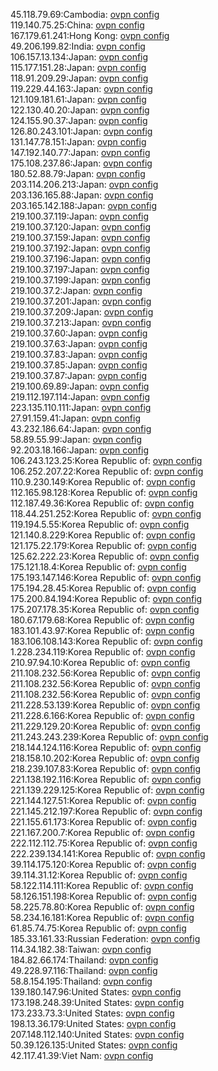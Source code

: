 45.118.79.69:Cambodia: [ovpn config](vpn/45_118_79_69.ovpn)  
119.140.75.25:China: [ovpn config](vpn/119_140_75_25.ovpn)  
167.179.61.241:Hong Kong: [ovpn config](vpn/167_179_61_241.ovpn)  
49.206.199.82:India: [ovpn config](vpn/49_206_199_82.ovpn)  
106.157.13.134:Japan: [ovpn config](vpn/106_157_13_134.ovpn)  
115.177.151.28:Japan: [ovpn config](vpn/115_177_151_28.ovpn)  
118.91.209.29:Japan: [ovpn config](vpn/118_91_209_29.ovpn)  
119.229.44.163:Japan: [ovpn config](vpn/119_229_44_163.ovpn)  
121.109.181.61:Japan: [ovpn config](vpn/121_109_181_61.ovpn)  
122.130.40.20:Japan: [ovpn config](vpn/122_130_40_20.ovpn)  
124.155.90.37:Japan: [ovpn config](vpn/124_155_90_37.ovpn)  
126.80.243.101:Japan: [ovpn config](vpn/126_80_243_101.ovpn)  
131.147.78.151:Japan: [ovpn config](vpn/131_147_78_151.ovpn)  
147.192.140.77:Japan: [ovpn config](vpn/147_192_140_77.ovpn)  
175.108.237.86:Japan: [ovpn config](vpn/175_108_237_86.ovpn)  
180.52.88.79:Japan: [ovpn config](vpn/180_52_88_79.ovpn)  
203.114.206.213:Japan: [ovpn config](vpn/203_114_206_213.ovpn)  
203.136.165.88:Japan: [ovpn config](vpn/203_136_165_88.ovpn)  
203.165.142.188:Japan: [ovpn config](vpn/203_165_142_188.ovpn)  
219.100.37.119:Japan: [ovpn config](vpn/219_100_37_119.ovpn)  
219.100.37.120:Japan: [ovpn config](vpn/219_100_37_120.ovpn)  
219.100.37.159:Japan: [ovpn config](vpn/219_100_37_159.ovpn)  
219.100.37.192:Japan: [ovpn config](vpn/219_100_37_192.ovpn)  
219.100.37.196:Japan: [ovpn config](vpn/219_100_37_196.ovpn)  
219.100.37.197:Japan: [ovpn config](vpn/219_100_37_197.ovpn)  
219.100.37.199:Japan: [ovpn config](vpn/219_100_37_199.ovpn)  
219.100.37.2:Japan: [ovpn config](vpn/219_100_37_2.ovpn)  
219.100.37.201:Japan: [ovpn config](vpn/219_100_37_201.ovpn)  
219.100.37.209:Japan: [ovpn config](vpn/219_100_37_209.ovpn)  
219.100.37.213:Japan: [ovpn config](vpn/219_100_37_213.ovpn)  
219.100.37.60:Japan: [ovpn config](vpn/219_100_37_60.ovpn)  
219.100.37.63:Japan: [ovpn config](vpn/219_100_37_63.ovpn)  
219.100.37.83:Japan: [ovpn config](vpn/219_100_37_83.ovpn)  
219.100.37.85:Japan: [ovpn config](vpn/219_100_37_85.ovpn)  
219.100.37.87:Japan: [ovpn config](vpn/219_100_37_87.ovpn)  
219.100.69.89:Japan: [ovpn config](vpn/219_100_69_89.ovpn)  
219.112.197.114:Japan: [ovpn config](vpn/219_112_197_114.ovpn)  
223.135.110.111:Japan: [ovpn config](vpn/223_135_110_111.ovpn)  
27.91.159.41:Japan: [ovpn config](vpn/27_91_159_41.ovpn)  
43.232.186.64:Japan: [ovpn config](vpn/43_232_186_64.ovpn)  
58.89.55.99:Japan: [ovpn config](vpn/58_89_55_99.ovpn)  
92.203.18.166:Japan: [ovpn config](vpn/92_203_18_166.ovpn)  
106.243.123.25:Korea Republic of: [ovpn config](vpn/106_243_123_25.ovpn)  
106.252.207.22:Korea Republic of: [ovpn config](vpn/106_252_207_22.ovpn)  
110.9.230.149:Korea Republic of: [ovpn config](vpn/110_9_230_149.ovpn)  
112.165.98.128:Korea Republic of: [ovpn config](vpn/112_165_98_128.ovpn)  
112.187.49.36:Korea Republic of: [ovpn config](vpn/112_187_49_36.ovpn)  
118.44.251.252:Korea Republic of: [ovpn config](vpn/118_44_251_252.ovpn)  
119.194.5.55:Korea Republic of: [ovpn config](vpn/119_194_5_55.ovpn)  
121.140.8.229:Korea Republic of: [ovpn config](vpn/121_140_8_229.ovpn)  
121.175.22.179:Korea Republic of: [ovpn config](vpn/121_175_22_179.ovpn)  
125.62.222.23:Korea Republic of: [ovpn config](vpn/125_62_222_23.ovpn)  
175.121.18.4:Korea Republic of: [ovpn config](vpn/175_121_18_4.ovpn)  
175.193.147.146:Korea Republic of: [ovpn config](vpn/175_193_147_146.ovpn)  
175.194.28.45:Korea Republic of: [ovpn config](vpn/175_194_28_45.ovpn)  
175.200.84.194:Korea Republic of: [ovpn config](vpn/175_200_84_194.ovpn)  
175.207.178.35:Korea Republic of: [ovpn config](vpn/175_207_178_35.ovpn)  
180.67.179.68:Korea Republic of: [ovpn config](vpn/180_67_179_68.ovpn)  
183.101.43.97:Korea Republic of: [ovpn config](vpn/183_101_43_97.ovpn)  
183.106.108.143:Korea Republic of: [ovpn config](vpn/183_106_108_143.ovpn)  
1.228.234.119:Korea Republic of: [ovpn config](vpn/1_228_234_119.ovpn)  
210.97.94.10:Korea Republic of: [ovpn config](vpn/210_97_94_10.ovpn)  
211.108.232.56:Korea Republic of: [ovpn config](vpn/211_108_232_56.ovpn)  
211.108.232.56:Korea Republic of: [ovpn config](vpn/211_108_232_56.ovpn)  
211.108.232.56:Korea Republic of: [ovpn config](vpn/211_108_232_56.ovpn)  
211.228.53.139:Korea Republic of: [ovpn config](vpn/211_228_53_139.ovpn)  
211.228.6.166:Korea Republic of: [ovpn config](vpn/211_228_6_166.ovpn)  
211.229.129.20:Korea Republic of: [ovpn config](vpn/211_229_129_20.ovpn)  
211.243.243.239:Korea Republic of: [ovpn config](vpn/211_243_243_239.ovpn)  
218.144.124.116:Korea Republic of: [ovpn config](vpn/218_144_124_116.ovpn)  
218.158.10.202:Korea Republic of: [ovpn config](vpn/218_158_10_202.ovpn)  
218.239.107.83:Korea Republic of: [ovpn config](vpn/218_239_107_83.ovpn)  
221.138.192.116:Korea Republic of: [ovpn config](vpn/221_138_192_116.ovpn)  
221.139.229.125:Korea Republic of: [ovpn config](vpn/221_139_229_125.ovpn)  
221.144.127.51:Korea Republic of: [ovpn config](vpn/221_144_127_51.ovpn)  
221.145.212.197:Korea Republic of: [ovpn config](vpn/221_145_212_197.ovpn)  
221.155.61.173:Korea Republic of: [ovpn config](vpn/221_155_61_173.ovpn)  
221.167.200.7:Korea Republic of: [ovpn config](vpn/221_167_200_7.ovpn)  
222.112.112.75:Korea Republic of: [ovpn config](vpn/222_112_112_75.ovpn)  
222.239.134.141:Korea Republic of: [ovpn config](vpn/222_239_134_141.ovpn)  
39.114.175.120:Korea Republic of: [ovpn config](vpn/39_114_175_120.ovpn)  
39.114.31.12:Korea Republic of: [ovpn config](vpn/39_114_31_12.ovpn)  
58.122.114.111:Korea Republic of: [ovpn config](vpn/58_122_114_111.ovpn)  
58.126.151.198:Korea Republic of: [ovpn config](vpn/58_126_151_198.ovpn)  
58.225.78.80:Korea Republic of: [ovpn config](vpn/58_225_78_80.ovpn)  
58.234.16.181:Korea Republic of: [ovpn config](vpn/58_234_16_181.ovpn)  
61.85.74.75:Korea Republic of: [ovpn config](vpn/61_85_74_75.ovpn)  
185.33.161.33:Russian Federation: [ovpn config](vpn/185_33_161_33.ovpn)  
114.34.182.38:Taiwan: [ovpn config](vpn/114_34_182_38.ovpn)  
184.82.66.174:Thailand: [ovpn config](vpn/184_82_66_174.ovpn)  
49.228.97.116:Thailand: [ovpn config](vpn/49_228_97_116.ovpn)  
58.8.154.195:Thailand: [ovpn config](vpn/58_8_154_195.ovpn)  
139.180.147.96:United States: [ovpn config](vpn/139_180_147_96.ovpn)  
173.198.248.39:United States: [ovpn config](vpn/173_198_248_39.ovpn)  
173.233.73.3:United States: [ovpn config](vpn/173_233_73_3.ovpn)  
198.13.36.179:United States: [ovpn config](vpn/198_13_36_179.ovpn)  
207.148.112.140:United States: [ovpn config](vpn/207_148_112_140.ovpn)  
50.39.126.135:United States: [ovpn config](vpn/50_39_126_135.ovpn)  
42.117.41.39:Viet Nam: [ovpn config](vpn/42_117_41_39.ovpn)  
